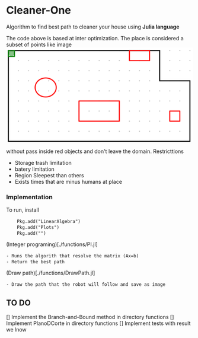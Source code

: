# Cleaner-One
Algorithm to find best path to cleaner your house using **Julia language**

The code above is based at inter optimization.
The place is considered a subset of points like image 
![Region](image/region.png)

without pass inside red objects and don't leave the domain.
Restricttions

- Storage trash limitation
- batery limitation
- Region Sleepest than others
- Exists times that are minus humans at place

### Implementation
To run, install 
``` using Pkg
    Pkg.add("LinearAlgebra")
    Pkg.add("Plots")
    Pkg.add("")
```
(Integer programing)[./functions/PI.jl]

    - Runs the algorith that resolve the matrix (Ax=b)
    - Return the best path

    
(Draw path)[./functions/DrawPath.jl]

    - Draw the path that the robot will follow and save as image

## TO DO
[] Implement the Branch-and-Bound method in directory functions
[] Implement PlanoDCorte in directory functions
[] Implement tests with result we lnow
